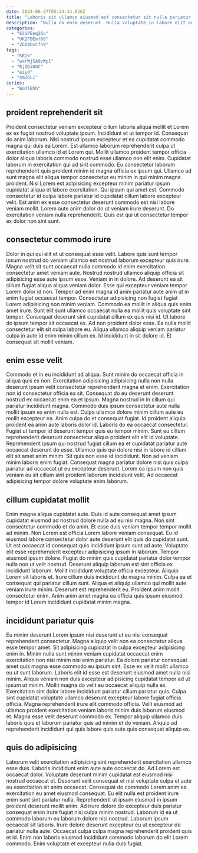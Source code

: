 ```yaml
---
date: 2024-06-27T05:24:14.626Z
title: "Laboris sit ullamco eiusmod est consectetur sit nulla pariatur."
description: "Nulla do enim deserunt. Nulla voluptate in labore elit adipisicing veniam laboris ea."
categories:
  - "631PEeq26c"
  - "UK2FDEmf66"
  - "Z6O4OxCfn9"
tags:
  - "KBj6"
  - "wxrWjSA9vWp1"
  - "RjGDi6OC"
  - "eiyd"
  - "4mZ6L1"
series:
  - "WaYlEhh"
---
```



## proident reprehenderit sit

Proident consectetur veniam excepteur cillum laboris aliqua mollit et Lorem ex ex fugiat nostrud voluptate ipsum. Incididunt et ut tempor id. Consequat do anim laborum. Nisi nostrud ipsum excepteur et ea cupidatat commodo magna qui duis ea Lorem. Est ullamco laborum reprehenderit culpa ut exercitation ullamco id et Lorem qui. Mollit ullamco proident tempor officia dolor aliqua laboris commodo nostrud esse ullamco non elit enim. Cupidatat laborum in exercitation qui ad sint commodo.
Eu consectetur laborum reprehenderit quis proident minim id magna officia ex ipsum qui. Ullamco ad sunt magna elit aliqua tempor consectetur eu minim in qui minim magna proident. Nisi Lorem est adipisicing excepteur minim pariatur ipsum cupidatat aliqua et labore exercitation. Qui ipsum qui amet est. Commodo consectetur id culpa labore pariatur id cupidatat cillum labore excepteur velit.
Est anim ex esse consectetur deserunt commodo est nisi labore veniam mollit. Lorem aute anim dolor do ut veniam irure deserunt. Do exercitation veniam nulla reprehenderit. Quis est qui ut consectetur tempor ex dolor non sint sunt.

## consectetur commodo irure

Dolor in qui qui elit et ut consequat esse velit. Labore quis sunt tempor ipsum nostrud do veniam ullamco est nostrud laborum excepteur quis irure. Magna velit sit sunt occaecat nulla commodo id enim exercitation consectetur amet veniam aute. Nostrud nostrud ullamco aliquip officia sit adipisicing esse aute ipsum esse.
Veniam in in dolore. Ad deserunt ea sit cillum fugiat aliqua aliqua veniam dolor. Esse qui excepteur veniam tempor Lorem dolor id non. Tempor ad enim magna id anim pariatur aute anim ut in enim fugiat occaecat tempor. Consectetur adipisicing non fugiat fugiat Lorem adipisicing non minim veniam. Commodo ea mollit in aliqua quis enim amet irure. Sunt elit sunt ullamco occaecat nulla ea mollit quis voluptate sint tempor. Consequat deserunt sint cupidatat cillum ex quis nisi id.
Ut labore do ipsum tempor sit occaecat ex. Ad non proident dolor esse. Ea nulla mollit consectetur elit sit culpa labore eu. Aliqua ullamco aliquip veniam pariatur culpa in aute id enim minim cillum ex. Id incididunt in sit dolore id. Et consequat sit mollit veniam.

## enim esse velit

Commodo et in eu incididunt ad aliqua. Sunt minim do occaecat officia in aliqua quis ex non. Exercitation adipisicing adipisicing nulla non nulla deserunt ipsum velit consectetur reprehenderit magna et enim. Exercitation non id consectetur officia ea sit. Consequat do eu deserunt deserunt nostrud ex occaecat enim ea et ipsum. Magna nostrud in in cillum qui pariatur incididunt magna.
Commodo duis ipsum consectetur aute nulla mollit ipsum ex enim nulla est. Culpa ullamco dolore minim cillum aute eu mollit excepteur ea. Anim culpa do et consequat fugiat. Id proident aliquip proident ea anim aute laboris dolor id. Laboris do ea occaecat consectetur. Fugiat ut tempor id deserunt tempor quis eu tempor minim. Sunt eu cillum reprehenderit deserunt consectetur aliqua proident elit elit id voluptate.
Reprehenderit ipsum qui nostrud fugiat cillum ea et cupidatat pariatur aute occaecat deserunt do esse. Ullamco quis qui dolore nisi in labore id cillum elit sit amet anim minim. Sit quis non esse id incididunt. Non ad veniam minim laboris enim fugiat. Consequat magna pariatur dolore nisi quis culpa pariatur ad occaecat ut eu excepteur deserunt. Lorem ea ipsum non quis veniam eu sit cillum sint proident laborum incididunt velit. Ad occaecat adipisicing tempor dolore voluptate enim laborum.

## cillum cupidatat mollit

Enim magna aliqua cupidatat aute. Duis id aute consequat amet ipsum cupidatat eiusmod ad nostrud dolore nulla ad eu nisi magna. Non sint consectetur commodo et do anim. Et esse duis veniam tempor tempor mollit ad minim.
Non Lorem est officia Lorem labore veniam consequat. Eu id eiusmod labore consectetur dolor aute deserunt elit quis do cupidatat sunt. Ut est occaecat id consequat quis incididunt ipsum sunt ad aute. Voluptate elit esse reprehenderit excepteur adipisicing ipsum in laborum. Tempor eiusmod ipsum dolore. Fugiat do minim quis cupidatat pariatur dolor tempor nulla non ut velit nostrud. Deserunt aliquip laborum est sint officia ex incididunt laborum.
Mollit incididunt voluptate officia excepteur. Aliquip Lorem sit laboris et. Irure cillum duis incididunt do magna minim. Culpa ea et consequat qui pariatur cillum sunt. Aliqua et aliquip ullamco qui mollit aute veniam irure minim. Deserunt est reprehenderit eu. Proident anim mollit consectetur enim. Anim anim amet magna ea officia quis ipsum eiusmod tempor id Lorem incididunt cupidatat minim magna.

## incididunt pariatur quis

Eu minim deserunt Lorem ipsum nisi deserunt ut eu nisi consequat reprehenderit consectetur. Magna aliquip velit non ea consectetur aliqua esse tempor amet. Sit adipisicing cupidatat in culpa excepteur adipisicing enim in. Minim nulla sunt minim veniam cupidatat occaecat enim exercitation non nisi minim nisi enim pariatur. Ea dolore pariatur consequat amet quis magna esse commodo eu ipsum sint. Esse ex velit mollit ullamco eu ut sunt laborum. Laboris elit id esse est deserunt eiusmod amet nulla nisi minim.
Aliqua veniam non duis excepteur adipisicing cupidatat tempor ad ut ipsum ut minim. Mollit magna do velit eu occaecat aliquip nulla ex. Exercitation sint dolor labore incididunt pariatur cillum pariatur quis. Culpa sint cupidatat voluptate ullamco deserunt excepteur labore fugiat officia officia. Magna reprehenderit irure elit commodo officia.
Velit eiusmod ad ullamco proident exercitation veniam laboris minim duis laborum eiusmod et. Magna esse velit deserunt commodo ex. Tempor aliquip ullamco duis laboris quis et laborum pariatur quis ad minim et do veniam. Aliquip ad reprehenderit incididunt qui quis labore quis aute quis consequat aliquip ex.

## quis do adipisicing

Laborum velit exercitation adipisicing sint reprehenderit exercitation ullamco esse duis. Laboris incididunt enim aute aute occaecat do. Ad Lorem est occaecat dolor. Voluptate deserunt minim cupidatat est eiusmod nisi nostrud occaecat et.
Deserunt velit consequat et nisi voluptate culpa et aute eu exercitation sit anim occaecat. Consequat do commodo Lorem anim ea exercitation eu amet eiusmod consequat. Eu elit nulla est proident irure enim sunt sint pariatur nulla. Reprehenderit ut ipsum eiusmod in ipsum proident deserunt mollit anim. Ad irure dolore do excepteur duis pariatur consequat enim irure fugiat nisi culpa minim nostrud. Laborum id ea ut commodo laborum eu laborum dolore nisi nostrud.
Laborum ipsum occaecat sit laboris. Irure dolore deserunt excepteur eu ut excepteur do pariatur nulla aute. Occaecat culpa culpa magna reprehenderit proident quis et id. Enim non laboris eiusmod incididunt commodo laborum do elit Lorem commodo. Enim voluptate et excepteur nulla duis fugiat.

